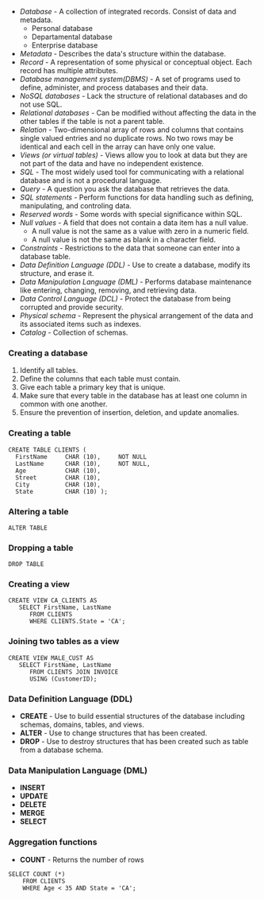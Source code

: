 * *Database* - A collection of integrated records. Consist of data and metadata.
  * Personal database
  * Departamental database
  * Enterprise database
* *Metadata* - Describes the data's structure within the database.
* *Record* - A representation of some physical or conceptual object. Each record has multiple attributes.
* *Database management system(DBMS)* - A set of programs used to define, administer, and process databases and their data.
* *NoSQL databases* - Lack the structure of relational databases and do not use SQL.
* *Relational databases* - Can be modified without affecting the data in the other tables if the table is not a parent table.
* *Relation* - Two-dimensional array of rows and columns that contains single valued entries and no duplicate rows. No two rows may be identical and each cell in the array can have only one value.
* *Views (or virtual tables)* - Views allow you to look at data but they are not part of the data and have no independent existence.
* *SQL* - The most widely used tool for communicating with a relational database and is not a procedural language.
* *Query* - A question you ask the database that retrieves the data.
* *SQL statements* - Perform functions for data handling such as defining, manipulating, and controling data.
* *Reserved words* - Some words with special significance within SQL.
* *Null values* - A field that does not contain a data item has a null value.
  * A null value is not the same as a value with zero in a numeric field.
  * A null value is not the same as blank in a character field.
* *Constraints* - Restrictions to the data that someone can enter into a database table.
* *Data Definition Language (DDL)* - Use to create a database, modify its structure, and erase it.
* *Data Manipulation Language (DML)* - Performs database maintenance like entering, changing, removing, and retrieving data.
* *Data Control Language (DCL)* - Protect the database from being corrupted and provide security.
* *Physical schema* - Represent the physical arrangement of the data and its associated items such as indexes.
* *Catalog* - Collection of schemas.

### Creating a database
1. Identify all tables.
2. Define the columns that each table must contain.
3. Give each table a primary key that is unique.
4. Make sure that every table in the database has at least one column in common with one another.
5. Ensure the prevention of insertion, deletion, and update anomalies.

### Creating a table
```
CREATE TABLE CLIENTS (
  FirstName     CHAR (10),     NOT NULL
  LastName      CHAR (10),     NOT NULL,
  Age           CHAR (10),
  Street        CHAR (10),
  City          CHAR (10),
  State         CHAR (10) );
```

### Altering a table
```
ALTER TABLE
```

### Dropping a table
```
DROP TABLE
```

### Creating a view
```
CREATE VIEW CA_CLIENTS AS
   SELECT FirstName, LastName
      FROM CLIENTS
      WHERE CLIENTS.State = 'CA';
```

### Joining two tables as a view
```
CREATE VIEW MALE_CUST AS
   SELECT FirstName, LastName
      FROM CLIENTS JOIN INVOICE
      USING (CustomerID);
```
### Data Definition Language (DDL)
 * **CREATE** - Use to build essential structures of the database including schemas, domains, tables, and views.
 * **ALTER** - Use to change structures that has been created.
 * **DROP** - Use to destroy structures that has been created such as table from a database schema.
 
### Data Manipulation Language (DML)
 * **INSERT**
 * **UPDATE**
 * **DELETE**
 * **MERGE**
 * **SELECT**
 
### Aggregation functions
 * **COUNT** - Returns the number of rows
 ```
 SELECT COUNT (*)
     FROM CLIENTS
     WHERE Age < 35 AND State = 'CA';
 ```
